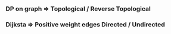 ### DP on graph => Topological / Reverse Topological 
### Dijksta => Positive weight edges Directed / Undirected
